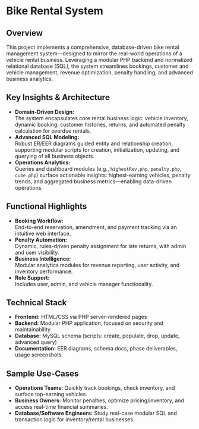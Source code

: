 # Bike Rental System

## Overview

This project implements a comprehensive, database-driven bike rental management system—designed to mirror the real-world operations of a vehicle rental business. Leveraging a modular PHP backend and normalized relational database (SQL), the system streamlines bookings, customer and vehicle management, revenue optimization, penalty handling, and advanced business analytics.

## Key Insights & Architecture

- **Domain-Driven Design:**  
  The system encapsulates core rental business logic: vehicle inventory, dynamic booking, customer histories, returns, and automated penalty calculation for overdue rentals.
- **Advanced SQL Modeling:**  
  Robust ER/EER diagrams guided entity and relationship creation, supporting modular scripts for creation, initialization, updating, and querying of all business objects.
- **Operations Analytics:**  
  Queries and dashboard modules (e.g., `highestRev.php`, `penalty.php`, `cube.php`) surface actionable insights: highest-earning vehicles, penalty trends, and aggregated business metrics—enabling data-driven operations.

## Functional Highlights

- **Booking Workflow:**  
  End-to-end reservation, amendment, and payment tracking via an intuitive web interface.
- **Penalty Automation:**  
  Dynamic, rules-driven penalty assignment for late returns, with admin and user visibility.
- **Business Intelligence:**  
  Modular analytics modules for revenue reporting, user activity, and inventory performance.
- **Role Support:**  
  Includes user, admin, and vehicle manager functionality.

## Technical Stack

- **Frontend:** HTML/CSS via PHP server-rendered pages
- **Backend:** Modular PHP application, focused on security and maintainability
- **Database:** MySQL schema (scripts: create, populate, drop, update, advanced query)
- **Documentation:** EER diagrams, schema docs, phase deliverables, usage screenshots


## Sample Use-Cases

- **Operations Teams:** Quickly track bookings, check inventory, and surface top-earning vehicles.
- **Business Owners:** Monitor penalties, optimize pricing/inventory, and access real-time financial summaries.
- **Database/Software Engineers:** Study real-case modular SQL and transaction logic for inventory/rental businesses.

